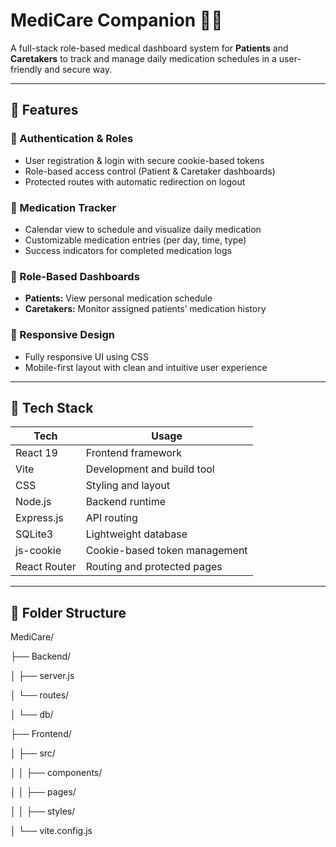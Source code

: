 # MediCare Companion 🏥💊

A full-stack role-based medical dashboard system for **Patients** and **Caretakers** to track and manage daily medication schedules in a user-friendly and secure way.

---

## 🚀 Features

### 🔐 Authentication & Roles
- User registration & login with secure cookie-based tokens
- Role-based access control (Patient & Caretaker dashboards)
- Protected routes with automatic redirection on logout

### 📅 Medication Tracker
- Calendar view to schedule and visualize daily medication
- Customizable medication entries (per day, time, type)
- Success indicators for completed medication logs

### 👥 Role-Based Dashboards
- **Patients:** View personal medication schedule
- **Caretakers:** Monitor assigned patients’ medication history

### 📱 Responsive Design
- Fully responsive UI using CSS
- Mobile-first layout with clean and intuitive user experience

---

## 🧰 Tech Stack

| Tech           | Usage                                |
|----------------|--------------------------------------|
| React 19       | Frontend framework                   |
| Vite           | Development and build tool           |
| CSS            | Styling and layout                   |
| Node.js        | Backend runtime                      |
| Express.js     | API routing                          |
| SQLite3        | Lightweight database                 |
| js-cookie      | Cookie-based token management        |
| React Router   | Routing and protected pages          |

---

## 📁 Folder Structure

MediCare/

├── Backend/

│ ├── server.js

│ └── routes/

│ └── db/

├── Frontend/

│ ├── src/

│ │ ├── components/

│ │ ├── pages/

│ │ ├── styles/

│ └── vite.config.js
